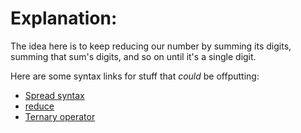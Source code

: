 # Explanation:
The idea here is to keep reducing our number by summing its digits, summing that sum's digits, and so on until it's a single digit.

Here are some syntax links for stuff that _could_ be offputting:
* [Spread syntax](https://developer.mozilla.org/en-US/docs/Web/JavaScript/Reference/Operators/Spread_syntax)
* [reduce](https://developer.mozilla.org/en-US/docs/Web/JavaScript/Reference/Global_Objects/Array/Reduce)
* [Ternary operator](https://developer.mozilla.org/en-US/docs/Web/JavaScript/Reference/Operators/Conditional_Operator)